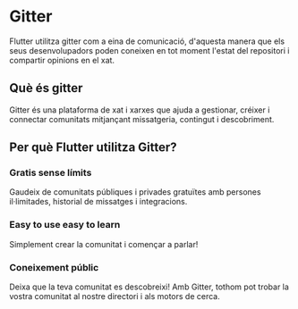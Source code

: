 <!-- TITLE: Mecanismes Comunicacio -->
<!-- SUBTITLE: A quick summary of Mecanismes Comunicacio -->

# Gitter
Flutter utilitza gitter com a eina de comunicació, d'aquesta manera que els seus desenvolupadors poden coneixen en tot moment l'estat del repositori i compartir opinions en el xat.

## Què és gitter

Gitter és una plataforma de xat i xarxes que ajuda a gestionar, créixer i connectar comunitats mitjançant missatgeria, contingut i descobriment.

## Per què Flutter utilitza Gitter?
### Gratis sense límits

Gaudeix de comunitats públiques i privades gratuïtes amb persones il·limitades, historial de missatges i integracions.

### Easy to use easy to learn

Simplement crear la comunitat i començar a parlar!

### Coneixement públic

Deixa que la teva comunitat es descobreixi! Amb Gitter, tothom pot trobar la vostra comunitat al nostre directori i als motors de cerca.
